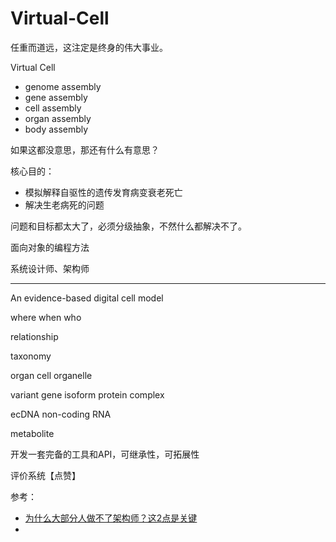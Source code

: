 # Virtual-Cell
任重而道远，这注定是终身的伟大事业。



Virtual Cell

- genome assembly
- gene assembly
- cell assembly
- organ assembly
- body assembly

如果这都没意思，那还有什么有意思？



核心目的：

- 模拟解释自驱性的遗传发育病变衰老死亡
- 解决生老病死的问题



问题和目标都太大了，必须分级抽象，不然什么都解决不了。

面向对象的编程方法

系统设计师、架构师


---

An evidence-based digital cell model

where
when
who

relationship

taxonomy

organ
cell
organelle

variant
gene
isoform
protein
complex

ecDNA
non-coding RNA

metabolite


开发一套完备的工具和API，可继承性，可拓展性

评价系统【点赞】




参考：

- [为什么大部分人做不了架构师？这2点是关键](https://blog.ailemon.net/2019/12/02/two-key-points-for-software-architects/)
- 

